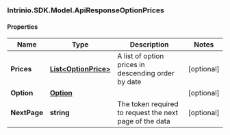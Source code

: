 ### Intrinio.SDK.Model.ApiResponseOptionPrices
#### Properties

Name | Type | Description | Notes
------------ | ------------- | ------------- | -------------
**Prices** | [**List&lt;OptionPrice&gt;**](OptionPrice.md) | A list of option prices in descending order by date | [optional] 
**Option** | [**Option**](Option.md) |  | [optional] 
**NextPage** | **string** | The token required to request the next page of the data | [optional] 

